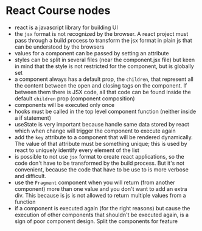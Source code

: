 # React Course nodes

- react is a javascript library for building UI
- the `jsx` format is not recognized by the browser. A react project must pass through a build process to transform the jsx format in plain js that can be understood by the browsers
- values for a component can be passed by setting an attribute
- styles can be split in several files (near the component.jsx file) but keen in mind that the style is not restricted for the component, but is globally set
- a component always has a default prop, the `children`, that represent all the content between the open and closing tags on the component. If between them there is JSX code, all that code can be found inside the default `children` prop (component composition)
- components will be executed only once
- hooks must be called in the top level component function (neither inside a if statement)
- useState is very important because handle same data stored by react which when change will trigger the component to execute again
- add the `key` attribute to a component that will be rendered dynamically. The value of that attribute must be something unique; this is used by react to uniquely identify every element of the list
- is possible to not use `jsx` format to create react applications, so the code don't have to be transformed by the build process. But it's not convenient, because the code that have to be use to is more verbose and difficult.
- use the `Fragment` component when you will return (from another component) more than one value and you don't want to add an extra div. This because is js is not allowed to return multiple values from a function
- if a component is executed again (for the right reasons) but cause the execution of other components that shouldn't be executed again, is a sign of poor component design. Split the components for feature
